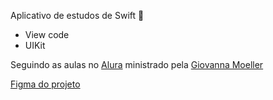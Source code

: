 Aplicativo de estudos de Swift 🚀
- View code
- UIKit

Seguindo as aulas no [Alura](https://cursos.alura.com.br/formacao-aplicativos-ios-view-code) ministrado pela [Giovanna Moeller](https://github.com/giovannamoeller)

[Figma do projeto](https://www.figma.com/design/l4Rd9aGjxsISfF4ThZywmB/Cinetopia-%7C-Projeto-iOS?node-id=26-126)

